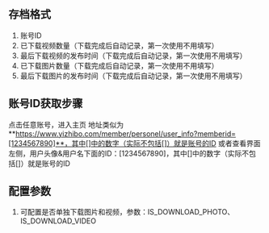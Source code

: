 ## 存档格式
1. 账号ID
2. 已下载视频数量（下载完成后自动记录，第一次使用不用填写）
3. 最后下载视频的发布时间（下载完成后自动记录，第一次使用不用填写）
4. 已下载图片数量（下载完成后自动记录，第一次使用不用填写）
5. 最后下载图片的发布时间（下载完成后自动记录，第一次使用不用填写）

## 账号ID获取步骤
点击任意账号，进入主页
地址类似为**https://www.yizhibo.com/member/personel/user_info?memberid=[1234567890]**，其中[]中的数字（实际不包括[]）就是账号的ID
或者查看界面左侧，用户头像&用户名下面的ID：[1234567890]，其中[]中的数字（实际不包括[]）就是账号的ID

## 配置参数
1. 可配置是否单独下载图片和视频，参数：IS_DOWNLOAD_PHOTO、IS_DOWNLOAD_VIDEO
